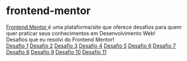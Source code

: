 # frontend-mentor
<a href="https://www.frontendmentor.io/">Frontend Mentor </a> é uma plataforma/site que oferece desafios para quem quer praticar seus conhecimentos em Desenvolvimento Web! <br>
 Desafios que eu resolvi do Frontend Mentor!<br>
 <a href="https://jaojogadez.github.io/frontend-mentor/Desafio%201/" target="_blank">Desafio 1</a>
 <a href="https://jaojogadez.github.io/frontend-mentor/Desafio%202/" target="_blank">Desafio 2</a>
 <a href="https://jaojogadez.github.io/frontend-mentor/Desafio%203/" target="_blank">Desafio 3</a>
 <a href="https://jaojogadez.github.io/frontend-mentor/Desafio%204/" target="_blank">Desafio 4</a>
 <a href="https://jaojogadez.github.io/frontend-mentor/Desafio%205/" target="_blank">Desafio 5</a>
 <a href="https://jaojogadez.github.io/frontend-mentor/Desafio%206/" target="_blank">Desafio 6</a>
 <a href="https://jaojogadez.github.io/frontend-mentor/Desafio%207/" target="_blank">Desafio 7</a>
 <a href="https://jaojogadez.github.io/frontend-mentor/Desafio%208/" target="_blank">Desafio 8</a>
 <a href="https://jaojogadez.github.io/frontend-mentor/Desafio%209/" target="_blank">Desafio 9</a>
 <a href="https://jaojogadez.github.io/frontend-mentor/Desafio%2010/index.html" target="_blank">Desafio 10</a>
 <a href="https://jaojogadez.github.io/frontend-mentor/Desafio%2011/index.html" target="_blank">Desafio 11</a>
